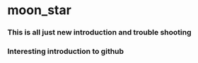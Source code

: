 # moon_star
### This is all just new introduction and trouble shooting
### Interesting introduction to github
